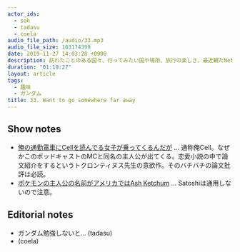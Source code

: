 ```yaml
---
actor_ids:
  - soh
  - tadasu
  - coela
audio_file_path: /audio/33.mp3
audio_file_size: 103174399
date: 2019-11-27 14:03:28 +0900
description: 訪れたことのある国々、行ってみたい国や場所、旅行の楽しさ、最近観たNetflix番組について話しました。
duration: "01:19:27"
layout: article
tags: 
  - 趣味
  - ガンダム
title: 33. Want to go somewhere far away
---
```




## Show notes
- [俺の通勤電車にCellを読んでる女子が乗ってくるんだが](https://kakuyomu.jp/works/1177354054892425531) ... 通称俺Cell。なぜかこのポッドキャストのMCと同名の主人公が出てくる。恋愛小説の中で論文紹介をするというトクロンティヌス先生の意欲作。そのバチバチの論文批評は必読。
- [ポケモンの主人公の名前がアメリカではAsh Ketchum](https://bulbapedia.bulbagarden.net/wiki/Ash_Ketchum) ... Satoshiは通用しないので注意。


## Editorial notes
- ガンダム勉強しないと... (tadasu)
- (coela)
